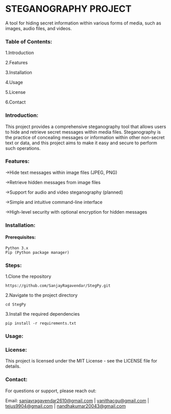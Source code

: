 # STEGANOGRAPHY PROJECT
A tool for hiding secret information within various forms of media, such as images, audio files, and videos.

### Table of Contents:
1.Introduction

2.Features

3.Installation

4.Usage

5.License

6.Contact

### Introduction:
This project provides a comprehensive steganography tool that allows users to hide and retrieve secret messages within media files. Steganography is the practice of concealing messages or information within other non-secret text or data, and this project aims to make it easy and secure to perform such operations.

### Features:
->Hide text messages within image files (JPEG, PNG)

->Retrieve hidden messages from image files

->Support for audio and video steganography (planned)

->Simple and intuitive command-line interface

->High-level security with optional encryption for hidden messages

### Installation:
#### Prerequisites:
```
Python 3.x
Pip (Python package manager)
```
### Steps:

1.Clone the repository
```
https://github.com/SanjayRagavendar/StegPy.git
```
2.Navigate to the project directory
```
cd StegPy
```
3.Install the required dependencies
```
pip install -r requirements.txt
```
### Usage:


### License:
This project is licensed under the MIT License - see the LICENSE file for details.

### Contact:

For questions or support, please reach out:

Email: sanjayragavendar2610@gmail.com | vanithacgu@gmail.com | tejus9904@gmail.com | nandhakumar20043@gmail.com


